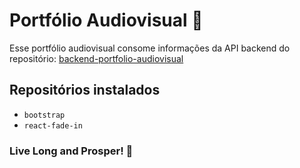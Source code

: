 # Portfólio Audiovisual 🎥

Esse portfólio audiovisual consome informações da API backend do repositório: [backend-portfolio-audiovisual](https://github.com/jrbytes/backend-portfolio-audiovisual "Backend")

## Repositórios instalados

- `bootstrap`
- `react-fade-in`


### Live Long and Prosper! 🖖
